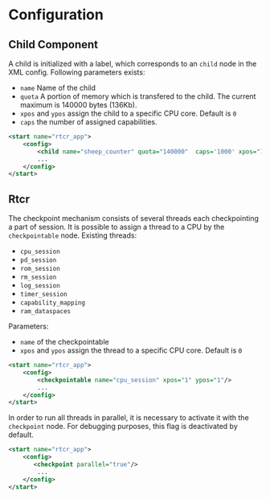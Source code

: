# Configuration 

## Child Component

A child is initialized with a label, which corresponds to an `child` node in the
XML config. Following parameters exists:

* `name` Name of the child
* `quota` A portion of memory which is transfered to the child. The current
	maximum is 140000 bytes (136Kb). 
* `xpos` and `ypos` assign the child to a specific CPU core. Default is `0`
* `caps` the number of assigned capabilities.

```xml
<start name="rtcr_app">
	<config>
		<child name="sheep_counter" quota="140000"  caps='1000' xpos="1" ypos="1"/>
		...
	</config>
</start>
```

## Rtcr
The checkpoint mechanism consists of several threads each checkpointing a part
of session. It is possible to assign a thread to a CPU by the `checkpointable`
node. Existing threads:

* `cpu_session`
* `pd_session`
* `rom_session`
* `rm_session`
* `log_session`
* `timer_session`
* `capability_mapping`
* `ram_dataspaces`

Parameters:

* `name` of the checkpointable
* `xpos` and `ypos` assign the thread to a specific CPU core. Default is `0`

```xml
<start name="rtcr_app">
	<config>
		<checkpointable name="cpu_session" xpos="1" ypos="1"/>
		...
	</config>
</start>
```

In order to run all threads in parallel, it is necessary to activate it with the
`checkpoint` node. For debugging purposes, this flag is deactivated by default.

```xml
<start name="rtcr_app">
	<config>
       <checkpoint parallel="true"/>
		...
	</config>
</start>
```
